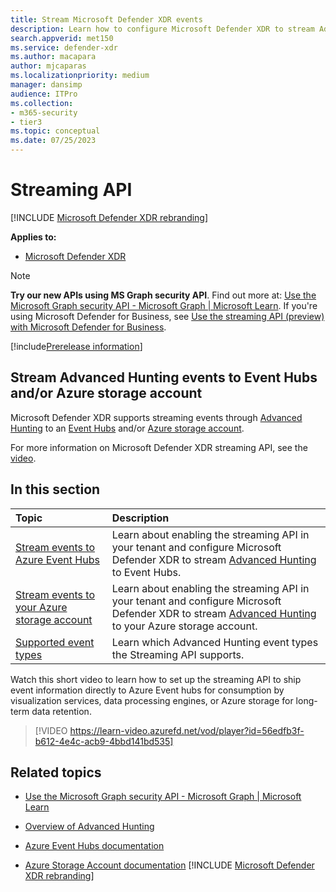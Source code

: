 ```yaml
---
title: Stream Microsoft Defender XDR events
description: Learn how to configure Microsoft Defender XDR to stream Advanced Hunting events to Event Hubs or Azure storage account
search.appverid: met150
ms.service: defender-xdr
ms.author: macapara
author: mjcaparas
ms.localizationpriority: medium
manager: dansimp
audience: ITPro
ms.collection: 
- m365-security
- tier3
ms.topic: conceptual
ms.date: 07/25/2023
---
```


# Streaming API

[!INCLUDE [Microsoft Defender XDR rebranding](../includes/microsoft-defender.md)]

**Applies to:**
- [Microsoft Defender XDR](https://go.microsoft.com/fwlink/p/?linkid=2118804)

> [!NOTE]
> **Try our new APIs using MS Graph security API**. Find out more at: [Use the Microsoft Graph security API - Microsoft Graph | Microsoft Learn](/graph/api/resources/security-api-overview?view=graph-rest-1.0&preserve-view=true).
> If you're using Microsoft Defender for Business, see [Use the streaming API (preview) with Microsoft Defender for Business](/defender-business/mdb-streaming-api).

[!include[Prerelease information](../includes/prerelease.md)]

## Stream Advanced Hunting events to Event Hubs and/or Azure storage account

Microsoft Defender XDR supports streaming events through [Advanced Hunting](advanced-hunting-overview.md) to an [Event Hubs](/azure/event-hubs/) and/or [Azure storage account](/azure/event-hubs/).

For more information on Microsoft Defender XDR streaming API, see the [video](https://learn-video.azurefd.net/vod/player?id=56edfb3f-b612-4e4c-acb9-4bbd141bd535).

## In this section

Topic | Description
:---|:---
[Stream events to Azure Event Hubs](streaming-api-event-hub.md)| Learn about enabling the streaming API in your tenant and configure Microsoft Defender XDR to stream [Advanced Hunting](advanced-hunting-overview.md) to Event Hubs.
[Stream events to your Azure storage account](streaming-api-storage.md)| Learn about enabling the streaming API in your tenant and configure Microsoft Defender XDR to stream [Advanced Hunting](advanced-hunting-overview.md) to your Azure storage account.
[Supported event types](supported-event-types.md) | Learn which Advanced Hunting event types the Streaming API supports.

Watch this short video to learn how to set up the streaming API to ship event information directly to Azure Event hubs for consumption by visualization services, data processing engines, or Azure storage for long-term data retention.  
> [!VIDEO https://learn-video.azurefd.net/vod/player?id=56edfb3f-b612-4e4c-acb9-4bbd141bd535]

## Related topics

- [Use the Microsoft Graph security API - Microsoft Graph | Microsoft Learn](/graph/api/resources/security-api-overview)

- [Overview of Advanced Hunting](advanced-hunting-overview.md)
- [Azure Event Hubs documentation](/azure/event-hubs/)
- [Azure Storage Account documentation](/azure/storage/common/storage-account-overview)
[!INCLUDE [Microsoft Defender XDR rebranding](../includes/defender-m3d-techcommunity.md)]
